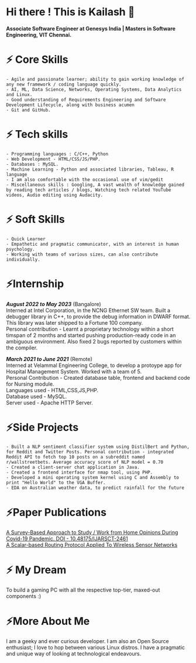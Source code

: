 # Hi there ! This is Kailash 👋 
#### Associate Software Engineer at Genesys India | Masters in Software Engineering, VIT Chennai.

# ⚡ Core Skills
    - Agile and passionate learner; ability to gain working knowledge of any new framework / coding language quickly.
    - AI, ML, Data Science, Networks, Operating Systems, Data Analytics and Linux.
    - Good understanding of Requirements Engineering and Software Development Lifecycle, along with business acumen
    - Git and GitHub.
    
# ⚡ Tech skills
    - Programming languages : C/C++, Python
    - Web Development - HTML/CSS/JS/PHP.
    - Databases : MySQL.
    - Machine Learning - Python and associated libraries, Tableau, R language
    - I am also comfortable with the occasional use of vim/gedit
    - Miscellaneous skills : Googling, A vast wealth of knowledge gained by reading tech articles / blogs, Watching tech related YouTube videos, Audio editing using Audacity.

# ⚡ Soft Skills
    - Quick Learner
    - Empathetic and pragmatic communicator, with an interest in human psychology.
    - Working with teams of various sizes, can also contribute individually.

# ⚡Internship

***August 2022 to May 2023*** (Bangalore) <br> Interned at Intel Corporation, in the NCNG Ethernet SW team. Built a debugger library in C++, to provide the debug information in DWARF format. <br> This library was later shipped to a Fortune 100 company. <br> Personal contribution - Learnt a proprietary technology within a short timspan of 2 months and started pushing production-ready code in an ambiguous environment. Also fixed 2 bugs reported by customers within the compiler.

***March 2021 to June 2021*** (Remote) <br> Interned at Velammal Engineering College, to develop a protoype app for Hospital Management System. Worked with a team of 5.<br> Personal Contribution - Created database table, frontend and backend code for Nursing module. <br>Languages used - HTML,CSS,JS,PHP.<br>Database used - MySQL.<br>Server used - Apache HTTP Server.

# ⚡Side Projects
 
    - Built a NLP sentiment classifier system using DistilBert and Python, for Reddit and Twitter Posts. Personal contribution - integrated Reddit API to fetch top 10 posts on a subreddit named r/wallstreetbets. Average accuracy score of NLP model = 0.70
    - Created a client-server chat application in Java.
    - Created a frontend interface for nmap tool, using PHP.
    - Developed a mini operating system kernel using C and Assembly to print "Hello World" to the VGA Buffer.
    - EDA on Australian weather data, to predict rainfall for the future
    
# ⚡Paper Publications

<a href="https://ijarsct.co.in/jani1.html">A Survey-Based Approach to Study / Work from Home Opinions During Covid-19 Pandemic. DOI - 10.48175/IJARSCT-2461 </a>
<br>
<a href="https://www.ijeast.com/papers/69-72,Tesma512,IJEAST.pdf">A Scalar-based Routing Protocol
Applied To Wireless Sensor Networks</a>

# ⚡ My Dream

To build a gaming PC with all the respective top-tier, maxed-out components :) 

# ⚡More About Me

I am a geeky and ever curious developer. I am also an Open Source enthusiast; I love to hop between various Linux distros. I have a pragmatic and unique way of looking at technological endeavours.
